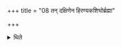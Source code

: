 +++
title = "08 तन् दक्षिणेन हिरण्यकशिघोर्ब्रह्मा"

+++

<details><summary>थिते</summary>

तं दक्षिणेन हिरण्यकशिघोर्ब्रह्मा यजमानश्च ८
</details>
